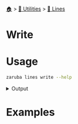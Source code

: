 <!--startTocHeader-->
[🏠](../../README.md) > [🔧 Utilities](../README.md) > [🚈 Lines](README.md)
# Write
<!--endTocHeader-->

# Usage

<!--startCode-->
```bash
zaruba lines write --help
```
 
<details>
<summary>Output</summary>
 
```````
Print jsontStrList as a multiline string

Usage:
  zaruba lines print <jsonStrList> [strFileName] [flags]

Aliases:
  print, write, join

Examples:

> zaruba lines print '["🍊", "🍓", "🍇"]'
🍊
🍓
🍇

> zaruba lines print '["🍊", "🍓", "🍇"]' fruits.txt
> cat fruits.txt
🍊
🍓
🍇


Flags:
  -h, --help   help for print
```````
</details>
<!--endCode-->

# Examples



<!--startTocSubTopic-->
<!--endTocSubTopic-->